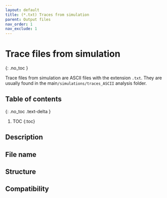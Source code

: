 ```yaml
---
layout: default
title: (*.txt) Traces from simulation
parent: Output files
nav_order: 1
nav_exclude: 1
---
```



# Trace files from simulation
{: .no_toc }

Trace files from simulation are ASCII files with the extension `.txt`. They are usually found in the main`/simulations/traces_ASCII` analysis folder.

## Table of contents
{: .no_toc .text-delta }

1. TOC
{:toc}

## Description

## File name

## Structure

## Compatibility
